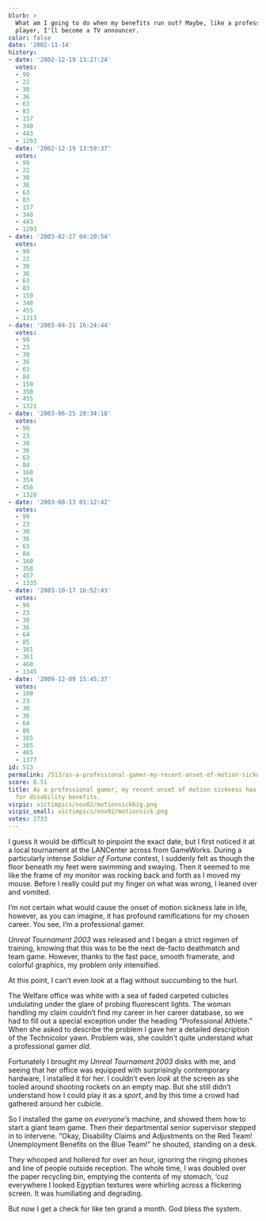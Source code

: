 ```yaml
---
blurb: >
  What am I going to do when my benefits run out? Maybe, like a professional football
  player, I'll become a TV announcer.
color: false
date: '2002-11-14'
history:
- date: '2002-12-19 13:27:24'
  votes:
  - 99
  - 22
  - 30
  - 36
  - 63
  - 83
  - 157
  - 340
  - 443
  - 1293
- date: '2002-12-19 13:59:37'
  votes:
  - 99
  - 22
  - 30
  - 36
  - 63
  - 83
  - 157
  - 340
  - 443
  - 1293
- date: '2003-02-27 04:20:54'
  votes:
  - 99
  - 22
  - 30
  - 36
  - 63
  - 83
  - 159
  - 348
  - 455
  - 1313
- date: '2003-04-21 16:24:44'
  votes:
  - 99
  - 23
  - 30
  - 36
  - 63
  - 84
  - 159
  - 350
  - 455
  - 1321
- date: '2003-06-25 20:34:18'
  votes:
  - 99
  - 23
  - 30
  - 36
  - 63
  - 84
  - 160
  - 354
  - 456
  - 1328
- date: '2003-08-13 01:12:42'
  votes:
  - 99
  - 23
  - 30
  - 36
  - 63
  - 84
  - 160
  - 358
  - 457
  - 1335
- date: '2003-10-17 16:52:43'
  votes:
  - 99
  - 23
  - 30
  - 36
  - 64
  - 85
  - 161
  - 361
  - 460
  - 1345
- date: '2009-12-09 15:45:37'
  votes:
  - 100
  - 23
  - 30
  - 36
  - 64
  - 86
  - 165
  - 365
  - 465
  - 1377
id: 513
permalink: /513/as-a-professional-gamer-my-recent-onset-of-motion-sickness-has-qualified-me-for-disability-benefits/
score: 8.51
title: As a professional gamer, my recent onset of motion sickness has qualified me
  for disability benefits.
vicpic: victimpics/nov02/motionsickbig.png
vicpic_small: victimpics/nov02/motionsick.png
votes: 2733
---
```


I guess it would be difficult to pinpoint the exact date, but I first
noticed it at a local tournament at the LANCenter across from GameWorks.
During a particularly intense *Soldier of Fortune* contest, I suddenly
felt as though the floor beneath my feet were swimming and swaying. Then
it seemed to me like the frame of my monitor was rocking back and forth
as I moved my mouse. Before I really could put my finger on what was
wrong, I leaned over and vomited.

I’m not certain what would cause the onset of motion sickness late in
life, however, as you can imagine, it has profound ramifications for my
chosen career. You see, I’m a professional gamer.

*Unreal Tournament 2003* was released and I began a strict regimen of
training, knowing that this was to be the next de-facto deathmatch and
team game. However, thanks to the fast pace, smooth framerate, and
colorful graphics, my problem only intensified.

At this point, I can’t even *look* at a flag without succumbing to the
hurl.

The Welfare office was white with a sea of faded carpeted cubicles
undulating under the glare of probing fluorescent lights. The woman
handling my claim couldn’t find my career in her career database, so we
had to fill out a special exception under the heading “Professional
Athlete.” When she asked to describe the problem I gave her a detailed
description of the Technicolor yawn. Problem was, she couldn’t quite
understand what a professional gamer *did*.

Fortunately I brought my *Unreal Tournament 2003* disks with me, and
seeing that her office was equipped with surprisingly contemporary
hardware, I installed it for her. I couldn’t even *look* at the screen
as she tooled around shooting rockets on an empty map. But she still
didn’t understand how I could play it as a *sport*, and by this time a
crowd had gathered around her cubicle.

So I installed the game on *everyone’s* machine, and showed them how to
start a giant team game. Then their departmental senior supervisor
stepped in to intervene. “Okay, Disability Claims and Adjustments on the
Red Team! Unemployment Benefits on the Blue Team!” he shouted, standing
on a desk.

They whooped and hollered for over an hour, ignoring the ringing phones
and line of people outside reception. The whole time, I was doubled over
the paper recycling bin, emptying the contents of my stomach, ‘cuz
everywhere I looked Egyptian textures were whirling across a flickering
screen. It was humiliating and degrading.

But now I get a check for like ten grand a month. God bless the system.